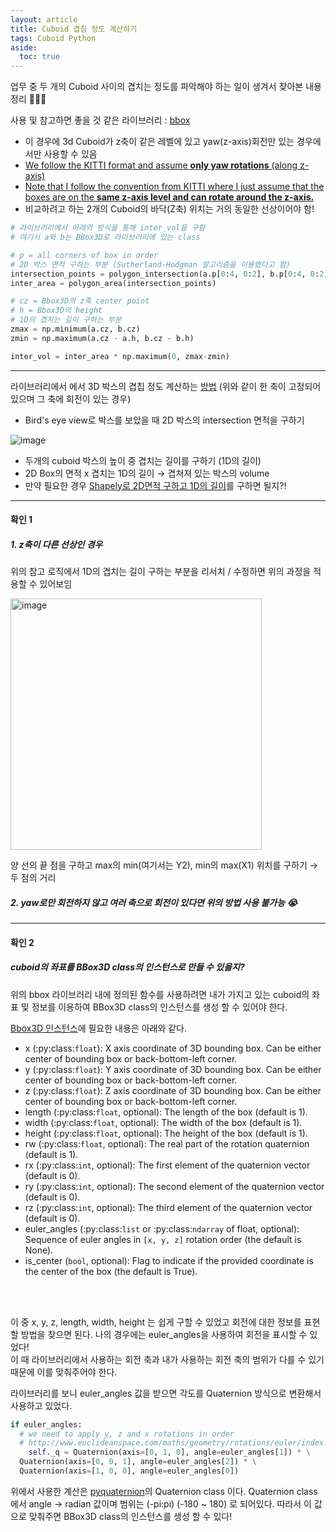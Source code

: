 ```yaml
---
layout: article
title: Cuboid 겹침 정도 계산하기
tags: Cuboid Python
aside:
  toc: true
---
```


업무 중 두 개의 Cuboid 사이의 겹치는 정도를 파악해야 하는 일이 생겨서 찾아본 내용 정리 👩🏻‍💻

사용 및 참고하면 좋을 것 같은 라이브러리 : [bbox](https://github.com/varunagrawal/bbox/blob/0d0d141fadf630ae079415d656fb9fb321a641eb/bbox/geometry.py#L150) <br>

- 이 경우에 3d Cuboid가 z축이 같은 레벨에 있고 yaw(z-axis)회전만 있는 경우에서만 사용할 수 있음
- [We follow the KITTI format and assume **only yaw rotations** (along z-axis)](https://github.com/varunagrawal/bbox/blob/master/bbox/metrics.py)
- [Note that I follow the convention from KITTI where I just assume that the boxes are on the **same z-axis level and can rotate around the z-axis.**](https://github.com/varunagrawal/bbox/issues/8)
- 비교하려고 하는 2개의 Cuboid의 바닥(Z축) 위치는 거의 동일한 선상이어야 함!


```python
# 라이브러리에서 아래의 방식을 통해 inter_vol을 구함
# 여기서 a와 b는 BBox3D로 라이브러리에 있는 class

# p = all corners of box in order
# 2D 박스 면적 구하는 부분 (Sutherland-Hodgman 알고리즘을 이용했다고 함)
intersection_points = polygon_intersection(a.p[0:4, 0:2], b.p[0:4, 0:2])
inter_area = polygon_area(intersection_points)

# cz = Bbox3D의 z축 center point
# h = Bbox3D의 height
# 1D의 겹치는 길이 구하는 부분
zmax = np.minimum(a.cz, b.cz)
zmin = np.maximum(a.cz - a.h, b.cz - b.h)

inter_vol = inter_area * np.maximum(0, zmax-zmin)
```

---
라이브러리에서 에서 3D 박스의 겹칩 정도 계산하는 [방법](https://stackoverflow.com/questions/41874851/numerically-calculate-intersecting-volume-of-two-cuboids) (위와 같이 한 축이 고정되어 있으며 그 축에 회전이 있는 경우)

- Bird's eye view로 박스를 보았을 때 2D 박스의 intersection 면적을 구하기

![image](https://github.com/2cong/2cong/assets/60612551/8c59ab1d-508d-4710-95f9-5d57a9a23080)

- 두개의 cuboid 박스의 높이 중 겹치는 길이를 구하기 (1D의 길이)
- 2D Box의 면적 x 겹치는 1D의 길이 → 겹쳐져 있는 박스의 volume
- 만약 필요한 경우 [Shapely로 2D면적 구하고 1D의 길이]( https://stackoverflow.com/questions/44797713/calculate-the-area-of-intersection-of-two-rotated-rectangles-in-python)를 구하면 될지?! 


---

#### 확인 1

##### 1. z축이 다른 선상인 경우

 위의 참고 로직에서 1D의 겹치는 길이 구하는 부분을 리서치 / 수정하면 위의 과정을 적용할 수 있어보임
 
 <img width="402" alt="image" src="https://github.com/2cong/2cong/assets/60612551/fd88a7ff-f14d-469e-b39b-44277d0ffa5b">
 
 양 선의 끝 점을 구하고 max의 min(여기서는 Y2), min의 max(X1) 위치를 구하기 → 두 점의 거리

##### 2. yaw로만 회전하지 않고 여러 축으로 회전이 있다면 위의 방법 사용 불가능 😭

---

#### 확인 2

##### cuboid의 좌표를 BBox3D class의 인스턴스로 만들 수 있을지?
위의 bbox 라이브러리 내에 정의된 함수를 사용하려면 내가 가지고 있는 cuboid의 좌표 및 정보를 이용하여 BBox3D class의 인스턴스를 생성 할 수 있어야 한다.
    
[Bbox3D 인스턴스](https://github.com/varunagrawal/bbox/blob/0d0d141fadf630ae079415d656fb9fb321a641eb/bbox/bbox3d.py)에 필요한 내용은 아래와 같다.

 - x (:py:class:`float`): X axis coordinate of 3D bounding box. Can be either center of bounding box or back-bottom-left corner.
 - y (:py:class:`float`): Y axis coordinate of 3D bounding box. Can be either center of bounding box or back-bottom-left corner.
 - z (:py:class:`float`): Z axis coordinate of 3D bounding box. Can be either center of bounding box or back-bottom-left corner.
 - length (:py:class:`float`, optional): The length of the box (default is 1).
 - width (:py:class:`float`, optional): The width of the box (default is 1).
 - height (:py:class:`float`, optional): The height of the box (default is 1).
 - rw (:py:class:`float`, optional): The real part of the rotation quaternion (default is 1).
 - rx (:py:class:`int`, optional): The first element of the quaternion vector (default is 0).
 - ry (:py:class:`int`, optional): The second element of the quaternion vector (default is 0).
 - rz (:py:class:`int`, optional): The third element of the quaternion vector (default is 0).
 - euler_angles (:py:class:`list` or :py:class:`ndarray` of float, optional): Sequence of euler angles in `[x, y, z]` rotation order (the default is None).
 - is_center (`bool`, optional): Flag to indicate if the provided coordinate is the center of the box (the default is True).

<br>
<br>

이 중 x, y, z, length, width, height 는 쉽게 구할 수 있었고 회전에 대한 정보를 표현 할 방법을 찾으면 된다. 나의 경우에는 euler_angles을 사용하여 회전을 표시할 수 있었다!  <br>
이 때 라이브러리에서 사용하는 회전 축과 내가 사용하는 회전 축의 범위가 다를 수 있기 때문에 이를 맞춰주어야 한다. <br>

라이브러리를 보니 euler_angles 값을 받으면 각도를 Quaternion 방식으로 변환해서 사용하고 있었다.

```python
if euler_angles:
  # we need to apply y, z and x rotations in order
  # http://www.euclideanspace.com/maths/geometry/rotations/euler/index.htm
	self._q = Quaternion(axis=[0, 1, 0], angle=euler_angles[1]) * \
  Quaternion(axis=[0, 0, 1], angle=euler_angles[2]) * \
  Quaternion(axis=[1, 0, 0], angle=euler_angles[0])
```

위에서 사용한 계산은 [pyquaternion](http://kieranwynn.github.io/pyquaternion/)의  Quaternion class 이다. 
Quaternion class에서 angle → radian 값이며 범위는  (-pi:pi) (-180 ~ 180) 로 되어있다. 따라서 이 값으로 맞춰주면 BBox3D class의 인스턴스를 생성 할 수 있다!

<br>
<br>